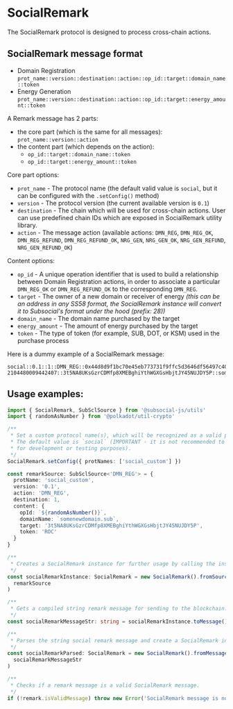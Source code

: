 # SocialRemark

The SocialRemark protocol is designed to process cross-chain actions.

## SocialRemark message format

- Domain Registration
  `prot_name::version::destination::action::op_id::target::domain_name::token`
- Energy Generation
  `prot_name::version::destination::action::op_id::target::energy_amount::token`

A Remark message has 2 parts:
- the core part (which is the same for all messages): `prot_name::version::action`
- the content part (which depends on the action):
  - `op_id::target::domain_name::token`
  - `op_id::target::energy_amount::token`

Core part options:
- `prot_name` - The protocol name (the default valid value is `social`, but it can be configured with the `.setConfig()` method)
- `version` - The protocol version (the current available version is `0.1`)
- `destination` - The chain which will be used for cross-chain actions. User can use predefined chain IDs which are
    exposed in SocialRemark utility library.
- `action` - The message action (available actions: `DMN_REG`, `DMN_REG_OK`, `DMN_REG_REFUND`, `DMN_REG_REFUND_OK`, `NRG_GEN`, `NRG_GEN_OK`, `NRG_GEN_REFUND`, `NRG_GEN_REFUND_OK`)

Content options:
- `op_id` - A unique operation identifier that is used to build a relationship between Domain Registration actions, in order to associate a particular `DMN_REG_OK` or `DMN_REG_REFUND_OK` to the corresponding `DMN_REG`.
- `target` - The owner of a new domain or receiver of energy _(this can be an address in any SS58 format, the SocialRemark instance will convert it to Subsocial's format under the hood (prefix: 28))_
- `domain_name` - The domain name purchased by the target
- `energy_amount` - The amount of energy purchased by the target
- `token` - The type of token (for example, SUB, DOT, or KSM) used in the purchase process

Here is a dummy example of a SocialRemark message:

```
social::0.1::1::DMN_REG::0x44d8d9f1bc70e45eb773731f9ffc5d3646df56497c40cdfff37c8ceb71fa2-2104480009442407::3t5NA8UKsGzrCDMfp8XMEBghiYthWGXGsHbjtJY45NUJDY5P::somenewdomain.sub::DOT
```

## Usage examples:

```typescript
import { SocialRemark, SubSclSource } from '@subsocial-js/utils'
import { randomAsNumber } from '@polkadot/util-crypto'

/**
 * Set a custom protocol name(s), which will be recognized as a valid protocol name.
 * The default value is `social` (IMPORTANT - it is not recommended to use the default value
 * for development or testing purposes).
 */
SocialRemark.setConfig({ protNames: ['social_custom'] })

const remarkSource: SubSclSource<'DMN_REG'> = {
  protName: 'social_custom',
  version: '0.1',
  action: 'DMN_REG',
  destination: 1,
  content: {
    opId: `${randomAsNumber()}`,
    domainName: `somenewdomain.sub`,
    target: '3t5NA8UKsGzrCDMfp8XMEBghiYthWGXGsHbjtJY45NUJDY5P',
    token: 'ROC'
  }
}

/**
 * Creates a SocialRemark instance for further usage by calling the instance methods.
 */
const socialRemarkInstance: SocialRemark = new SocialRemark().fromSource(
  remarkSource
)

/**
 * Gets a compiled string remark message for sending to the blockchain.
 */
const socialRemarkMessageStr: string = socialRemarkInstance.toMessage()

/**
 * Parses the string social remark message and create a SocialRemark instance.
 */
const socialRemarkParsed: SocialRemark = new SocialRemark().fromMessage(
  socialRemarkMessageStr
)

/**
 * Checks if a remark message is a valid SocialRemark message.
 */
if (!remark.isValidMessage) throw new Error('SocialRemark message is not valid.')
```
